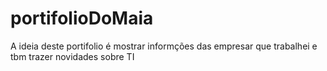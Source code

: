 # portifolioDoMaia
A ideia deste portifolio é mostrar informções das empresar que trabalhei e tbm trazer novidades sobre TI
